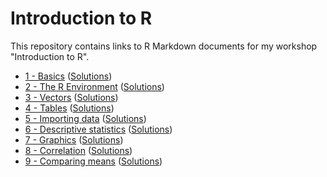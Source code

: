 Introduction to R
=================

This repository contains links to R Markdown documents for my workshop "Introduction to R".

- [1 - Basics](http://rpubs.com/cbrnr/R_1) ([Solutions](https://rpubs.com/cbrnr/R_1_Solutions))
- [2 - The R Environment](http://rpubs.com/cbrnr/R_2) ([Solutions](https://rpubs.com/cbrnr/R_2_Solutions))
- [3 - Vectors](http://rpubs.com/cbrnr/R_3) ([Solutions](https://rpubs.com/cbrnr/R_3_Solutions))
- [4 - Tables](http://rpubs.com/cbrnr/R_4) ([Solutions](https://rpubs.com/cbrnr/R_4_Solutions))
- [5 - Importing data](http://rpubs.com/cbrnr/R_5) ([Solutions](https://rpubs.com/cbrnr/R_5_Solutions))
- [6 - Descriptive statistics](http://rpubs.com/cbrnr/R_6) ([Solutions](https://rpubs.com/cbrnr/R_6_Solutions))
- [7 - Graphics](http://rpubs.com/cbrnr/R_7) ([Solutions](https://rpubs.com/cbrnr/R_7_Solutions))
- [8 - Correlation](http://rpubs.com/cbrnr/R_8) ([Solutions](https://rpubs.com/cbrnr/R_8_Solutions))
- [9 - Comparing means](http://rpubs.com/cbrnr/R_9) ([Solutions](https://rpubs.com/cbrnr/R_9_Solutions))

